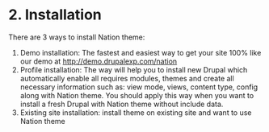 # 2. Installation

There are 3 ways to install Nation theme:

1. Demo installation: The fastest and easiest way to get your site 100% like our demo at http://demo.drupalexp.com/nation
2. Profile installation: The way will help you to install new Drupal which automatically enable all requires modules, themes and create all necessary information such as: view mode, views, content type, config along with Nation theme. You should apply this way when you want to install a fresh Drupal with Nation theme without include data. 
3. Existing site installation: install theme on existing site and want to use Nation theme

